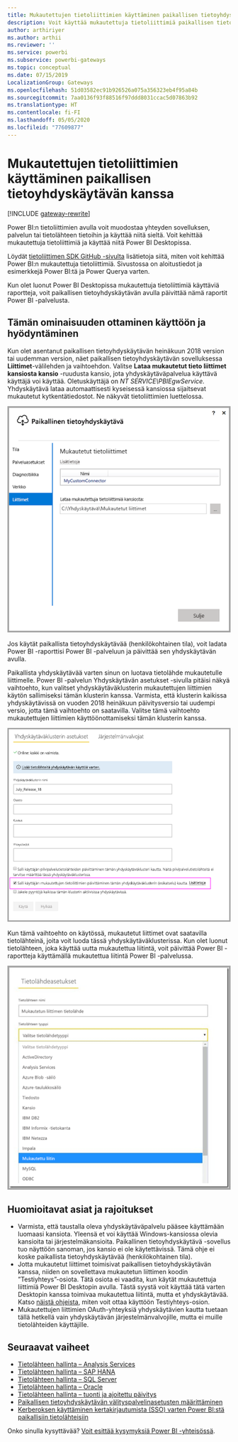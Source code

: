 ```yaml
---
title: Mukautettujen tietoliittimien käyttäminen paikallisen tietoyhdyskäytävän kanssa
description: Voit käyttää mukautettuja tietoliittimiä paikallisen tietoyhdyskäytävän kanssa.
author: arthiriyer
ms.author: arthii
ms.reviewer: ''
ms.service: powerbi
ms.subservice: powerbi-gateways
ms.topic: conceptual
ms.date: 07/15/2019
LocalizationGroup: Gateways
ms.openlocfilehash: 51d03582ec91b926526a075a356323eb4f95a84b
ms.sourcegitcommit: 7aa0136f93f88516f97ddd8031ccac5d07863b92
ms.translationtype: HT
ms.contentlocale: fi-FI
ms.lasthandoff: 05/05/2020
ms.locfileid: "77609877"
---
```

# <a name="use-custom-data-connectors-with-the-on-premises-data-gateway"></a>Mukautettujen tietoliittimien käyttäminen paikallisen tietoyhdyskäytävän kanssa

[!INCLUDE [gateway-rewrite](includes/gateway-rewrite.md)]

Power BI:n tietoliittimien avulla voit muodostaa yhteyden sovelluksen, palvelun tai tietolähteen tietoihin ja käyttää niitä sieltä. Voit kehittää mukautettuja tietoliittimiä ja käyttää niitä Power BI Desktopissa.

Löydät [tietoliittimen SDK GitHub -sivulta](https://aka.ms/dataconnectors) lisätietoja siitä, miten voit kehittää Power BI:n mukautettuja tietoliittimiä. Sivustossa on aloitustiedot ja esimerkkejä Power BI:tä ja Power Querya varten.

Kun olet luonut Power BI Desktopissa mukautettuja tietoliittimiä käyttäviä raportteja, voit paikallisen tietoyhdyskäytävän avulla päivittää nämä raportit Power BI -palvelusta.

## <a name="enable-and-use-this-capability"></a>Tämän ominaisuuden ottaminen käyttöön ja hyödyntäminen

Kun olet asentanut paikallisen tietoyhdyskäytävän heinäkuun 2018 version tai uudemman version, näet paikallisen tietoyhdyskäytävän sovelluksessa **Liittimet**-välilehden ja vaihtoehdon. Valitse **Lataa mukautetut tieto liittimet kansiosta kansio** -ruudusta kansio, jota yhdyskäytäväpalvelua käyttävä käyttäjä voi käyttää. Oletuskäyttäjä on *NT SERVICE\PBIEgwService.* Yhdyskäytävä lataa automaattisesti kyseisessä kansiossa sijaitsevat mukautetut kytkentätiedostot. Ne näkyvät tietoliittimien luettelossa.

![Mukautetut tietoliittimet](media/service-gateway-custom-connectors/gateway-onprem-customconnector1.png)

Jos käytät paikallista tietoyhdyskäytävää (henkilökohtainen tila), voit ladata Power BI -raporttisi Power BI -palveluun ja päivittää sen yhdyskäytävän avulla.

Paikallista yhdyskäytävää varten sinun on luotava tietolähde mukautetulle liittimelle. Power BI -palvelun Yhdyskäytävän asetukset -sivulla pitäisi näkyä vaihtoehto, kun valitset yhdyskäytäväklusterin mukautettujen liittimien käytön sallimiseksi tämän klusterin kanssa. Varmista, että klusterin kaikissa yhdyskäytävissä on vuoden 2018 heinäkuun päivitysversio tai uudempi versio, jotta tämä vaihtoehto on saatavilla. Valitse tämä vaihtoehto mukautettujen liittimien käyttöönottamiseksi tämän klusterin kanssa.

![Yhdyskäytäväklusterin asetukset -sivu](media/service-gateway-custom-connectors/gateway-onprem-customconnector2.png)

Kun tämä vaihtoehto on käytössä, mukautetut liittimet ovat saatavilla tietolähteinä, joita voit luoda tässä yhdyskäytäväklusterissa. Kun olet luonut tietolähteen, joka käyttää uutta mukautettua liitintä, voit päivittää Power BI -raportteja käyttämällä mukautettua liitintä Power BI -palvelussa.

![Tietolähdeasetukset-sivu](media/service-gateway-custom-connectors/gateway-onprem-customconnector3.png)

## <a name="considerations-and-limitations"></a>Huomioitavat asiat ja rajoitukset

* Varmista, että taustalla oleva yhdyskäytäväpalvelu pääsee käyttämään luomaasi kansiota. Yleensä et voi käyttää Windows-kansiossa olevia kansioita tai järjestelmäkansioita. Paikallinen tietoyhdyskäytävä -sovellus tuo näyttöön sanoman, jos kansio ei ole käytettävissä. Tämä ohje ei koske paikallista tietoyhdyskäytävää (henkilökohtainen tila).
* Jotta mukautetut liittimet toimisivat paikallisen tietoyhdyskäytävän kanssa, niiden on sovellettava mukautetun liittimen koodin ”Testiyhteys”-osiota. Tätä osiota ei vaadita, kun käytät mukautettuja liittimiä Power BI Desktopin avulla. Tästä syystä voit käyttää tätä varten Desktopin kanssa toimivaa mukautettua liitintä, mutta et yhdyskäytävää. Katso [näistä ohjeista](https://github.com/Microsoft/DataConnectors/blob/master/docs/m-extensions.md#implementing-testconnection-for-gateway-support), miten voit ottaa käyttöön Testiyhteys-osion.
* Mukautettujen liittimien OAuth-yhteyksiä yhdyskäytävien kautta tuetaan tällä hetkellä vain yhdyskäytävän järjestelmänvalvojille, mutta ei muille tietolähteiden käyttäjille.

## <a name="next-steps"></a>Seuraavat vaiheet

* [Tietolähteen hallinta – Analysis Services](service-gateway-enterprise-manage-ssas.md)  
* [Tietolähteen hallinta – SAP HANA](service-gateway-enterprise-manage-sap.md)  
* [Tietolähteen hallinta – SQL Server](service-gateway-enterprise-manage-sql.md)  
* [Tietolähteen hallinta – Oracle](service-gateway-onprem-manage-oracle.md)  
* [Tietolähteen hallinta – tuonti ja ajoitettu päivitys](service-gateway-enterprise-manage-scheduled-refresh.md)
* [Paikallisen tietoyhdyskäytävän välityspalvelinasetusten määrittäminen](/data-integration/gateway/service-gateway-proxy)
* [Kerberoksen käyttäminen kertakirjautumista (SSO) varten Power BI:stä paikallisiin tietolähteisiin](service-gateway-sso-kerberos.md)  

Onko sinulla kysyttävää? [Voit esittää kysymyksiä Power BI -yhteisössä](https://community.powerbi.com/).
